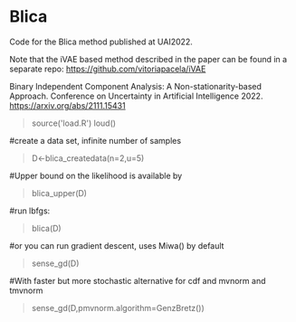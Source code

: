 # Blica
Code for the Blica method published at UAI2022.

Note that the iVAE based method described in the paper can be found in a 
separate repo: 
https://github.com/vitoriapacela/iVAE

Binary Independent Component Analysis: A Non-stationarity-based Approach. Conference on Uncertainty in Artificial Intelligence 2022.
https://arxiv.org/abs/2111.15431


> source('load.R')
> loud()

#create a data set, infinite number of samples
>D<-blica_createdata(n=2,u=5)

#Upper bound on the likelihood is available by
> blica_upper(D)

#run lbfgs:
>blica(D)   

#or you can run gradient descent, uses Miwa() by default
>sense_gd(D)

#With faster but more stochastic alternative for cdf and mvnorm and 
tmvnorm
>sense_gd(D,pmvnorm.algorithm=GenzBretz())
